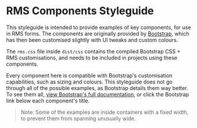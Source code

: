 # RMS Components Styleguide

This styleguide is intended to provide examples of key components, for use in RMS forms. The components are originally provided by [Bootstrap](https://getbootstrap.com/), which has then been customised slightly with UI tweaks and custom colours.

The `rms.css` file inside `dist/css` contains the compiled Bootstrap CSS + RMS customisations, and needs to be included in projects using these components.

Every component here is compatible with Bootstrap's customisation capabilities, such as sizing and colours. This styleguide does not go through all of the possible examples, as Bootstrap details them way better. To see them all, [view Bootstrap's full documentation](https://getbootstrap.com/), or click the Bootstrap link below each component's title.

> Note: Some of the examples are inside containers with a fixed width, to prevent them from spanning unusually wide.